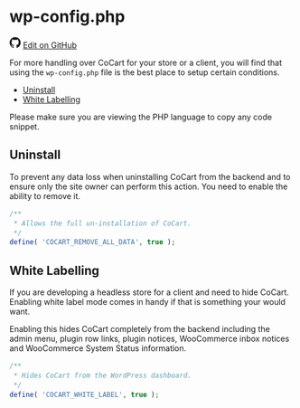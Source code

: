 # wp-config.php #

<img src="images/github.svg" width="20" height="20" alt="GitHub Mark Logo"> [Edit on GitHub](https://github.com/co-cart/co-cart-docs/blob/master/source/includes/_wp-config.md)

For more handling over CoCart for your store or a client, you will find that using the `wp-config.php` file is the best place to setup certain conditions.

* [Uninstall](#wp-config-php-uninstall)
* [White Labelling](#wp-config-php-white-labelling)

<aside class="notice">
Please make sure you are viewing the PHP language to copy any code snippet.
</aside>

## Uninstall ##

To prevent any data loss when uninstalling CoCart from the backend and to ensure only the site owner can perform this action. You need to enable the ability to remove it.

```php
/**
 * Allows the full un-installation of CoCart.
 */
define( 'COCART_REMOVE_ALL_DATA', true );
```

## White Labelling ##

If you are developing a headless store for a client and need to hide CoCart. Enabling white label mode comes in handy if that is something your would want.

Enabling this hides CoCart completely from the backend including the admin menu, plugin row links, plugin notices, WooCommerce inbox notices and WooCommerce System Status information.

```php
/**
 * Hides CoCart from the WordPress dashboard.
 */
define( 'COCART_WHITE_LABEL', true );
```

